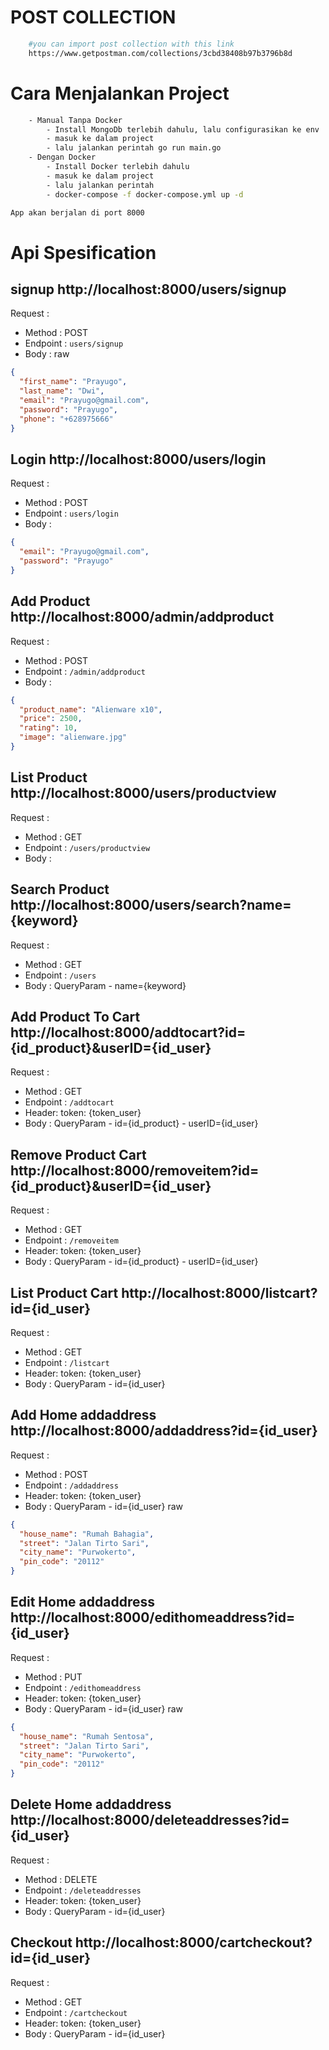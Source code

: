 # POST COLLECTION
```bash
    #you can import post collection with this link
    https://www.getpostman.com/collections/3cbd38408b97b3796b8d

```
# Cara Menjalankan Project
```bash
    - Manual Tanpa Docker
        - Install MongoDb terlebih dahulu, lalu configurasikan ke env
        - masuk ke dalam project
        - lalu jalankan perintah go run main.go 
    - Dengan Docker
        - Install Docker terlebih dahulu
        - masuk ke dalam project
        - lalu jalankan perintah
        - docker-compose -f docker-compose.yml up -d

App akan berjalan di port 8000

```


# Api Spesification

## signup http://localhost:8000/users/signup

Request :
- Method : POST
- Endpoint : `users/signup`
- Body :
    raw
```json 
{
  "first_name": "Prayugo",
  "last_name": "Dwi",
  "email": "Prayugo@gmail.com",
  "password": "Prayugo",
  "phone": "+628975666"
}
```

## Login http://localhost:8000/users/login

Request :
- Method : POST
- Endpoint : `users/login`
- Body :
```json 
{
  "email": "Prayugo@gmail.com",
  "password": "Prayugo"
}
```


## Add Product http://localhost:8000/admin/addproduct

Request :
- Method : POST
- Endpoint : `/admin/addproduct`
- Body :
    
```json 
{
  "product_name": "Alienware x10",
  "price": 2500,
  "rating": 10,
  "image": "alienware.jpg"
}
```

## List Product http://localhost:8000/users/productview

Request :
- Method : GET
- Endpoint : `/users/productview`
- Body :
    
## Search Product http://localhost:8000/users/search?name={keyword}

Request :
- Method : GET
- Endpoint : `/users`
- Body :
    QueryParam
        - name={keyword}


## Add Product To Cart http://localhost:8000/addtocart?id={id_product}&userID={id_user}

Request :
- Method : GET
- Endpoint : `/addtocart`
- Header:
    token: {token_user}
- Body :
    QueryParam
        - id={id_product}
        - userID={id_user}

## Remove Product Cart http://localhost:8000/removeitem?id={id_product}&userID={id_user}

Request :
- Method : GET
- Endpoint : `/removeitem`
- Header:
    token: {token_user}
- Body :
    QueryParam
        - id={id_product}
        - userID={id_user}


## List Product Cart http://localhost:8000/listcart?id={id_user}

Request :
- Method : GET
- Endpoint : `/listcart`
- Header:
    token: {token_user}
- Body :
    QueryParam
        - id={id_user}


## Add Home addaddress http://localhost:8000/addaddress?id={id_user}

Request :
- Method : POST
- Endpoint : `/addaddress`
- Header:
    token: {token_user}
- Body :
    QueryParam
        - id={id_user}
    raw
```json 
{
  "house_name": "Rumah Bahagia",
  "street": "Jalan Tirto Sari",
  "city_name": "Purwokerto",
  "pin_code": "20112"
}
```

## Edit Home addaddress http://localhost:8000/edithomeaddress?id={id_user}

Request :
- Method : PUT
- Endpoint : `/edithomeaddress`
- Header:
    token: {token_user}
- Body :
    QueryParam
        - id={id_user}
    raw
```json 
{
  "house_name": "Rumah Sentosa",
  "street": "Jalan Tirto Sari",
  "city_name": "Purwokerto",
  "pin_code": "20112"
}
```

## Delete Home addaddress http://localhost:8000/deleteaddresses?id={id_user}

Request :
- Method : DELETE
- Endpoint : `/deleteaddresses`
- Header:
    token: {token_user}
- Body :
    QueryParam
        - id={id_user}


## Checkout http://localhost:8000/cartcheckout?id={id_user}

Request :
- Method : GET
- Endpoint : `/cartcheckout`
- Header:
    token: {token_user}
- Body :
    QueryParam
        - id={id_user}





